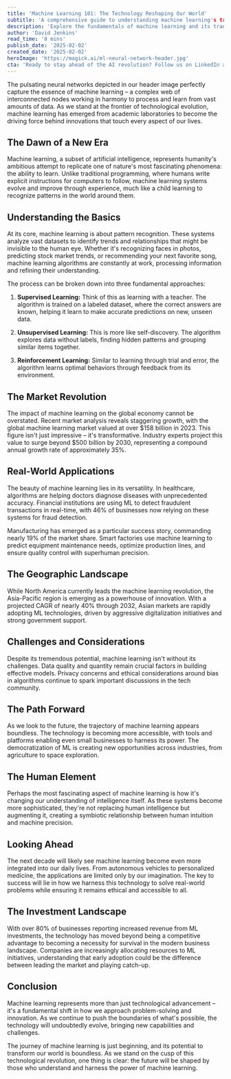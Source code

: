 ```yaml
---
title: 'Machine Learning 101: The Technology Reshaping Our World'
subtitle: 'A comprehensive guide to understanding machine learning's transformative impact'
description: 'Explore the fundamentals of machine learning and its transformative impact on industries worldwide. From healthcare to manufacturing, discover how this technology is reshaping our future with market projections exceeding $500 billion by 2030.'
author: 'David Jenkins'
read_time: '8 mins'
publish_date: '2025-02-02'
created_date: '2025-02-02'
heroImage: 'https://magick.ai/ml-neural-network-header.jpg'
cta: 'Ready to stay ahead of the AI revolution? Follow us on LinkedIn at MagickAI for exclusive insights into machine learning and artificial intelligence innovations that are shaping tomorrow's technology landscape.'
---
```


The pulsating neural networks depicted in our header image perfectly capture the essence of machine learning – a complex web of interconnected nodes working in harmony to process and learn from vast amounts of data. As we stand at the frontier of technological evolution, machine learning has emerged from academic laboratories to become the driving force behind innovations that touch every aspect of our lives.

## The Dawn of a New Era

Machine learning, a subset of artificial intelligence, represents humanity's ambitious attempt to replicate one of nature's most fascinating phenomena: the ability to learn. Unlike traditional programming, where humans write explicit instructions for computers to follow, machine learning systems evolve and improve through experience, much like a child learning to recognize patterns in the world around them.

## Understanding the Basics

At its core, machine learning is about pattern recognition. These systems analyze vast datasets to identify trends and relationships that might be invisible to the human eye. Whether it's recognizing faces in photos, predicting stock market trends, or recommending your next favorite song, machine learning algorithms are constantly at work, processing information and refining their understanding.

The process can be broken down into three fundamental approaches:

1. **Supervised Learning:** Think of this as learning with a teacher. The algorithm is trained on a labeled dataset, where the correct answers are known, helping it learn to make accurate predictions on new, unseen data.

2. **Unsupervised Learning:** This is more like self-discovery. The algorithm explores data without labels, finding hidden patterns and grouping similar items together.

3. **Reinforcement Learning:** Similar to learning through trial and error, the algorithm learns optimal behaviors through feedback from its environment.

## The Market Revolution

The impact of machine learning on the global economy cannot be overstated. Recent market analysis reveals staggering growth, with the global machine learning market valued at over $158 billion in 2023. This figure isn't just impressive – it's transformative. Industry experts project this value to surge beyond $500 billion by 2030, representing a compound annual growth rate of approximately 35%.

## Real-World Applications

The beauty of machine learning lies in its versatility. In healthcare, algorithms are helping doctors diagnose diseases with unprecedented accuracy. Financial institutions are using ML to detect fraudulent transactions in real-time, with 46% of businesses now relying on these systems for fraud detection.

Manufacturing has emerged as a particular success story, commanding nearly 19% of the market share. Smart factories use machine learning to predict equipment maintenance needs, optimize production lines, and ensure quality control with superhuman precision.

## The Geographic Landscape

While North America currently leads the machine learning revolution, the Asia-Pacific region is emerging as a powerhouse of innovation. With a projected CAGR of nearly 40% through 2032, Asian markets are rapidly adopting ML technologies, driven by aggressive digitalization initiatives and strong government support.

## Challenges and Considerations

Despite its tremendous potential, machine learning isn't without its challenges. Data quality and quantity remain crucial factors in building effective models. Privacy concerns and ethical considerations around bias in algorithms continue to spark important discussions in the tech community.

## The Path Forward

As we look to the future, the trajectory of machine learning appears boundless. The technology is becoming more accessible, with tools and platforms enabling even small businesses to harness its power. The democratization of ML is creating new opportunities across industries, from agriculture to space exploration.

## The Human Element

Perhaps the most fascinating aspect of machine learning is how it's changing our understanding of intelligence itself. As these systems become more sophisticated, they're not replacing human intelligence but augmenting it, creating a symbiotic relationship between human intuition and machine precision.

## Looking Ahead

The next decade will likely see machine learning become even more integrated into our daily lives. From autonomous vehicles to personalized medicine, the applications are limited only by our imagination. The key to success will lie in how we harness this technology to solve real-world problems while ensuring it remains ethical and accessible to all.

## The Investment Landscape

With over 80% of businesses reporting increased revenue from ML investments, the technology has moved beyond being a competitive advantage to becoming a necessity for survival in the modern business landscape. Companies are increasingly allocating resources to ML initiatives, understanding that early adoption could be the difference between leading the market and playing catch-up.

## Conclusion

Machine learning represents more than just technological advancement – it's a fundamental shift in how we approach problem-solving and innovation. As we continue to push the boundaries of what's possible, the technology will undoubtedly evolve, bringing new capabilities and challenges.

The journey of machine learning is just beginning, and its potential to transform our world is boundless. As we stand on the cusp of this technological revolution, one thing is clear: the future will be shaped by those who understand and harness the power of machine learning.